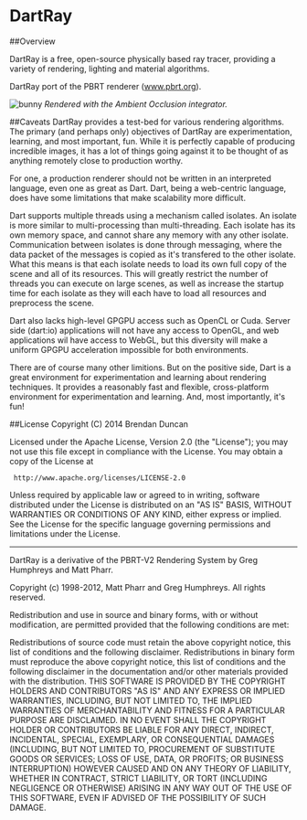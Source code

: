 # DartRay

##Overview

DartRay is a free, open-source physically based ray tracer, providing a variety
of rendering, lighting and material algorithms.

DartRay port of the PBRT renderer (www.pbrt.org).

![bunny](https://cloud.githubusercontent.com/assets/3642099/2650559/0416dcb2-bf75-11e3-8c3e-fdb836e8146b.jpg)
_Rendered with the Ambient Occlusion integrator._

##Caveats
DartRay provides a test-bed for various rendering algorithms. 
The primary (and perhaps only) objectives of DartRay are experimentation, 
learning, and most important, fun. While it is perfectly capable of producing 
incredible images, it has a lot of things going against it to be thought of as 
anything remotely close to production worthy. 

For one, a production renderer should not be written in an interpreted 
language, even one as great as Dart. Dart, being a web-centric language, does
have some limitations that make scalability more difficult.

Dart supports multiple threads using a mechanism called isolates. An isolate
is more similar to multi-processing than multi-threading. Each isolate 
has its own memory space, and cannot share any memory with any other
isolate. Communication between isolates is done through messaging, where the
data packet of the messages is copied as it's transfered to the other isolate.
What this means is that each isolate needs to load its own full copy of the 
scene and all of its resources. This will greatly restrict the number of threads
you can execute on large scenes, as well as increase the startup time for each 
isolate as they will each have to load all resources and preprocess the scene.  

Dart also lacks high-level GPGPU access such as OpenCL or Cuda.
Server side (dart:io) applications will not have any access to OpenGL, and
web applications wil have access to WebGL, but this diversity will make a 
uniform GPGPU acceleration impossible for both environments.

There are of course many other limitions. But on the positive side, Dart is
a great environment for experimentation and learning about rendering techniques.
It provides a reasonably fast and flexible, cross-platform environment for
experimentation and learning. And, most importantly, it's fun!

##License
Copyright (C) 2014 Brendan Duncan

Licensed under the Apache License, Version 2.0 (the "License");
you may not use this file except in compliance with the License.
You may obtain a copy of the License at

     http://www.apache.org/licenses/LICENSE-2.0

Unless required by applicable law or agreed to in writing, software
distributed under the License is distributed on an "AS IS" BASIS,
WITHOUT WARRANTIES OR CONDITIONS OF ANY KIND, either express or implied.
See the License for the specific language governing permissions and
limitations under the License.

----

DartRay is a derivative of the PBRT-V2 Rendering System by Greg Humphreys and
Matt Pharr.

Copyright (c) 1998-2012, Matt Pharr and Greg Humphreys.
All rights reserved.

Redistribution and use in source and binary forms, with or without modification, 
are permitted provided that the following conditions are met:

Redistributions of source code must retain the above copyright notice, this list 
of conditions and the following disclaimer.
Redistributions in binary form must reproduce the above copyright notice, this 
list of conditions and the following disclaimer in the documentation and/or 
other materials provided with the distribution.
THIS SOFTWARE IS PROVIDED BY THE COPYRIGHT HOLDERS AND CONTRIBUTORS "AS IS" AND 
ANY EXPRESS OR IMPLIED WARRANTIES, INCLUDING, BUT NOT LIMITED TO, THE IMPLIED 
WARRANTIES OF MERCHANTABILITY AND FITNESS FOR A PARTICULAR PURPOSE ARE 
DISCLAIMED. IN NO EVENT SHALL THE COPYRIGHT HOLDER OR CONTRIBUTORS BE LIABLE 
FOR ANY DIRECT, INDIRECT, INCIDENTAL, SPECIAL, EXEMPLARY, OR CONSEQUENTIAL 
DAMAGES (INCLUDING, BUT NOT LIMITED TO, PROCUREMENT OF SUBSTITUTE GOODS OR 
SERVICES; LOSS OF USE, DATA, OR PROFITS; OR BUSINESS INTERRUPTION) HOWEVER 
CAUSED AND ON ANY THEORY OF LIABILITY, WHETHER IN CONTRACT, STRICT LIABILITY, 
OR TORT (INCLUDING NEGLIGENCE OR OTHERWISE) ARISING IN ANY WAY OUT OF THE USE 
OF THIS SOFTWARE, EVEN IF ADVISED OF THE POSSIBILITY OF SUCH DAMAGE.

